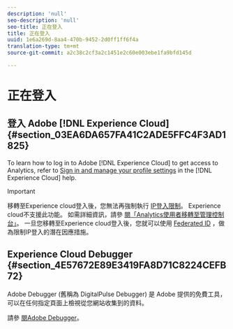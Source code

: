 ```yaml
---
description: 'null'
seo-description: 'null'
seo-title: 正在登入
title: 正在登入
uuid: 1e6a269d-8aa4-470b-9452-2d0ff1ff6f4a
translation-type: tm+mt
source-git-commit: a2c38c2cf3a2c1451e2c60e003ebe1fa9bfd145d

---
```



# 正在登入

## 登入 Adobe [!DNL Experience Cloud] {#section_03EA6DA657FA41C2ADE5FFC4F3AD1825}

To learn how to log in to Adobe [!DNL Experience Cloud] to get access to Analytics, refer to [Sign in and manage your profile settings](https://marketing.adobe.com/resources/help/en_US/mcloud/getting-started-experience-cloud.html) in the [!DNL Experience Cloud] help.

>[!IMPORTANT]
>
>移轉至Experience cloud登入後，您無法再強制執行 [IP登入限制](/help/admin/company/security-manager.md)。 Experience cloud不支援此功能。 如需詳細資訊，請參 [閱「Analytics使用者移轉至管理控制台」](https://marketing.adobe.com/resources/help/en_US/experience-cloud/admin-console/analytics-migration/)。 一旦您移轉至Experience cloud登入後，您就可以使用 [Federated ID](https://spark.adobe.com/page/JeSB8EPEQIvjD/) ，做為限制IP登入的潛在因應措施。

## Experience Cloud Debugger {#section_4E57672E89E3419FA8D71C8224CEFB72}

Adobe Debugger (舊稱為 DigitalPulse Debugger) 是 Adobe 提供的免費工具，可以在任何指定頁面上檢視從您網站收集到的資料。

請參 [閱Adobe Debugger](https://chrome.google.com/webstore/detail/adobe-experience-cloud-de/ocdmogmohccmeicdhlhhgepeaijenapj)。
